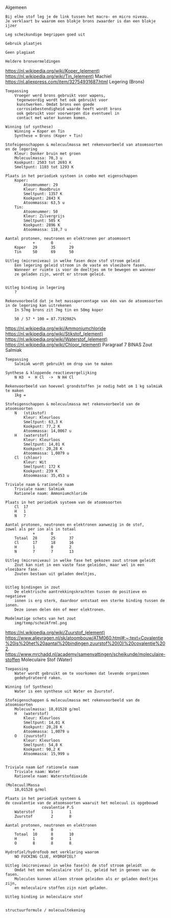 Algemeen

    Bij elke stof leg je de link tussen het macro- en micro niveau.
    Je verklaart bv waarom een blokje brons zwaarder is dan een blokje ijzer

    Leg scheikundige begrippen goed uit

    Gebruik plaatjes

    Geen plagiaat

    Heldere bronvermeldingen
    
https://nl.wikipedia.org/wiki/Koper_(element) https://nl.wikipedia.org/wiki/Tin_(element) Machiel https://nl.aliexpress.com/item/32754931687.html
Legering            (Brons) 

    Toepassing
        Vroeger werd brons gebruikt voor wapens,   
         tegenwoordig wordt het ook gebruikt voor 
         kunstwerken. Omdat brons een goede
         corrosiebestendigheid waarde heeft wordt brons
         ook gebruikt voor voorwerpen die eventueel in
         contact met water kunnen komen.
    
    Winning (of synthese)
        Winning = Koper en Tin
        Synthese = Brons (Koper + Tin)
        
    Stofeigenschappen & molecuulmassa met rekenvoorbeeld van atoomsoorten en de legering
        Kleur: Donker bruin met groen
        Molecuulmassa: 70,3 u
        Kookpunt: 2503 tot 2693 K
        Smeltpunt: 1103 tot 1293 K
        
    Plaats in het periodiek systeen in combo met eigenschappen
        Koper:
            Atoomnummer: 29
            Kleur: Roodbruin
            Smeltpunt: 1357 K
            Kookpunt: 2843 K
            Atoommassa: 63,5 u
        Tin:
            Atoomnummer: 50
            Kleur: Zilvergrijs
            Smeltpunt: 505 K
            Kookpunt: 2896 K
            Atoommassa: 118,7 u
        
    Aantal protonen, neutronen en elektronen per atoomsoort
                +       0       -
        Koper   29      35      29
        Tin     50      69      50
        
    Uitleg (microniveau) in welke fasen deze stof stroom geleid
        Een legering geleid stroom in de vaste en vloeibare fasen.
        Wanneer er ruimte is voor de deeltjes om te bewegen en wanneer
        ze geladen zijn, wordt er stroom geleid.


    Uitleg binding in legering
        ?

    Rekenvoorbeeld dat je het massapercentage van één van de atoomsoorten
    in de legering kan uitrekenen
        In 57mg brons zit 7mg tin en 50mg koper
        
        50 / 57 * 100 = 87.7192982%


https://nl.wikipedia.org/wiki/Ammoniumchloride https://nl.wikipedia.org/wiki/Stikstof_(element) https://nl.wikipedia.org/wiki/Waterstof_(element)
https://nl.wikipedia.org/wiki/Chloor_(element) Paragraaf 7 BINAS
Zout Salmiak

    Toepassing
        Salmiak wordt gebruikt om drop van te maken
    
    Synthese & kloppende reactievergelijking
        N H3  +  H Cl  ->  N H4 Cl
        
    Rekenvoorbeeld van hoeveel grondstoffen je nodig hebt om 1 kg salmiak te maken
        1kg = 
        
    Stofeigenschappen & molecuulmassa met rekenvoorbeeld van de atoomsoorten
        N   (stikstof)
            Kleur: Kleurloos
            Smeltpunt: 63,3 K
            Kookpunt: 77,2 K
            Atoommassa: 14,0067 u
        H   (waterstof)
            Kleur: Kleurloos
            Smeltpunt: 14,01 K
            Kookpunt: 20,28 K
            Atoommassa: 1,0079 u
        Cl  (chloor)
            Kleur: Wit
            Smeltpunt: 172 K
            Kookpunt: 239 K
            Atoommassa: 35,453 u

    Triviale naam & rationele naam
        Triviale naam: Salmiak
        Rationele naam: Ammoniumchloride
        
    Plaats in het periodiek systeem van de atoomsoorten
        Cl  17
        H   1
        N   7
        
    Aantal protonen, neutronen en elektronen aanwezig in de stof,
    zowel als per ion als in totaal
                +       0       -
        Totaal  28      25      37
        Cl      17      18      16
        H       1       0       2
        N       7       7       13

    Uitleg (microniveau) in welke fase het gekozen zout stroom geleidt
        Zout kan niet in een vaste fase geleiden, maar wel in een vloeibare fase.
        Zouten bestaan uit geladen deeltjes, 
        
        
    Uitleg bindingen in zout
        De elektrische aantrekkingskrachten tussen de positieve en negatieve
        ionen is erg sterk, daardoor ontstaat een sterke binding tussen de ionen.
        Deze ionen delen één of meer elektronen.

    Modelmatige schets van het zout
        img/temp/scheikfrml.png

https://nl.wikipedia.org/wiki/Zuurstof_(element) https://www.aljevragen.nl/sk/atoombouw/ATM060.html#:~:text=Covalentie%20is%20het%20aantal%20bindingen,zuurstof%20(O)%20covalentie%202. https://www.mrchadd.nl/academy/samenvattingen/scheikunde/moleculaire-stoffen
Moleculaire Stof    (Water)

    Toepassing
        Water wordt gebruikt om te voorkomen dat levende organismen
        gedehydrateerd raken. 
        
    Winning (of Synthese)
        Water is een synthese uit Water en Zuurstof.

    Stofeigenschappen & molecuulmassa met rekenvoorbeeld van de atoomsoorten
        Molecuulmassa: 18,01528 g/mol
        H   (waterstof)
            Kleur: Kleurloos
            Smeltpunt: 14,01 K
            Kookpunt: 20,28 K
            Atoommassa: 1,0079 u
        O   (zuurstof)
            Kleur: Kleurloos
            Smeltpunt: 54,8 K
            Kookpunt: 90,2 K
            Atoommassa: 15,999 u
            
        
    Triviale naam &of rationele naam
        Triviale naam: Water
        Rationele naam: Waterstofdioxide
        
    (Molecuul)Massa
        18,01528 g/mol
        
    Plaats in het periodiek systeen &
    de covalentie van de atoomsoorten waaruit het molecuul is opgebouwd
                    covalentie P.S
        Waterstof       1       1       
        Zuurstof        2       8

    Aantal protonen, neutronen en elektronen 
                +       0       -
        Totaal  10      8       10
        H       1       0       1
        O       8       8       8
        
    Hydrofiel/hydrofoob met verklaring waarom
        NO FUCKING CLUE, HYDROFIEL?

    Uitleg (microniveau) in welke fase(n) de stof stroom geleidt
        Omdat het een moleculaire stof is, geleid het in geneen van de fasen.
        Moleculen kunnen alleen stroom geleiden als er geladen deeltjes zijn,
        en moleculaire stoffen zijn niet geladen.

    Uitleg binding in moleculaire stof
        
        
    structuurformule / molecuultekening
        
